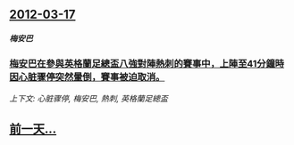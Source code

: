 ## [2012-03-17](/zh/news/2012/03/17/index.md)

##### 梅安巴
### [ 梅安巴在參與英格蘭足總盃八強對陣熱刺的賽事中，上陣至41分鐘時因心脏骤停突然暈倒，賽事被迫取消。](/zh/news/2012/03/17/梅安巴在參與英格蘭足總盃八強對陣熱刺的賽事中-上陣至41分鐘時因心脏骤停突然暈倒-賽事被迫取消.md)
_上下文: 心脏骤停, 梅安巴, 熱刺, 英格蘭足總盃_

## [前一天...](/zh/news/2012/03/16/index.md)


